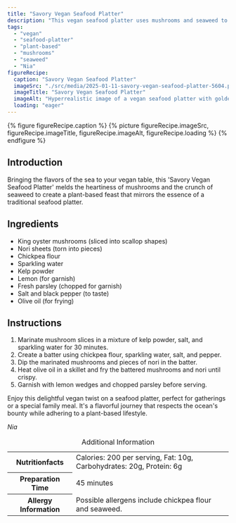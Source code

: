 ```yaml
---
title: "Savory Vegan Seafood Platter"
description: "This vegan seafood platter uses mushrooms and seaweed to mimic traditional seafood flavors and textures, creating a plant-based feast."
tags:
  - "vegan"
  - "seafood-platter"
  - "plant-based"
  - "mushrooms"
  - "seaweed"
  - "Nia"
figureRecipe: 
  caption: "Savory Vegan Seafood Platter"
  imageSrc: "./src/media/2025-01-11-savory-vegan-seafood-platter-5604.png"
  imageTitle: "Savory Vegan Seafood Platter"
  imageAlt: "Hyperrealistic image of a vegan seafood platter with golden fried king oyster mushrooms as scallops, crispy nori, lemon wedges, and parsley on a minimalist table."
  loading: "eager"
---
```


{% figure figureRecipe.caption %}
{% picture figureRecipe.imageSrc, figureRecipe.imageTitle, figureRecipe.imageAlt, figureRecipe.loading %}
{% endfigure %}

## Introduction

Bringing the flavors of the sea to your vegan table, this 'Savory Vegan Seafood Platter' melds the heartiness of mushrooms and the crunch of seaweed to create a plant-based feast that mirrors the essence of a traditional seafood platter.

## Ingredients

- King oyster mushrooms (sliced into scallop shapes)
- Nori sheets (torn into pieces)
- Chickpea flour
- Sparkling water
- Kelp powder
- Lemon (for garnish)
- Fresh parsley (chopped for garnish)
- Salt and black pepper (to taste)
- Olive oil (for frying)

## Instructions

1. Marinate mushroom slices in a mixture of kelp powder, salt, and sparkling water for 30 minutes.
2. Create a batter using chickpea flour, sparkling water, salt, and pepper.
3. Dip the marinated mushrooms and pieces of nori in the batter.
4. Heat olive oil in a skillet and fry the battered mushrooms and nori until crispy.
5. Garnish with lemon wedges and chopped parsley before serving.

Enjoy this delightful vegan twist on a seafood platter, perfect for gatherings or a special family meal. It's a flavorful journey that respects the ocean's bounty while adhering to a plant-based lifestyle.

*Nia*

<table><caption class='sr-only'>Additional Information</caption><tr><th>Nutritionfacts</th><td>Calories: 200 per serving, Fat: 10g, Carbohydrates: 20g, Protein: 6g&nbsp;</td></tr><tr><th>Preparation Time</th><td>45 minutes&nbsp;</td></tr><tr><th>Allergy Information</th><td>Possible allergens include chickpea flour and seaweed.&nbsp;</td></tr></table>

